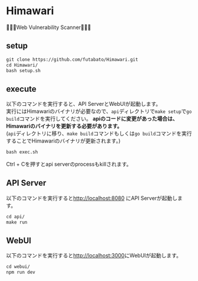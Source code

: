 # Himawari

🌻🌻🌻Web Vulnerability Scanner🌻🌻🌻

## setup

```txt
git clone https://github.com/futabato/Himawari.git
cd Himawari/
bash setup.sh
```

## execute

以下のコマンドを実行すると、API ServerとWebUIが起動します。  
実行にはHimawariのバイナリが必要なので、`api`ディレクトリで`make setup`で`go build`コマンドを実行してください。
**apiのコードに変更があった場合は、Himawariのバイナリを更新する必要があります。**  
(`api`ディレクトリに移り、`make build`コマンドもしくは`go build`コマンドを実行することでHimawariのバイナリが更新されます。)

```txt
bash exec.sh
```

Ctrl + Cを押すとapi serverのprocessもkillされます。

## API Server

以下のコマンドを実行すると<http://localhost:8080> にAPI Serverが起動します。

```txt
cd api/
make run
```

## WebUI

以下のコマンドを実行すると<http://localhost:3000>にWebUIが起動します。

```txt
cd webui/
npm run dev
```
